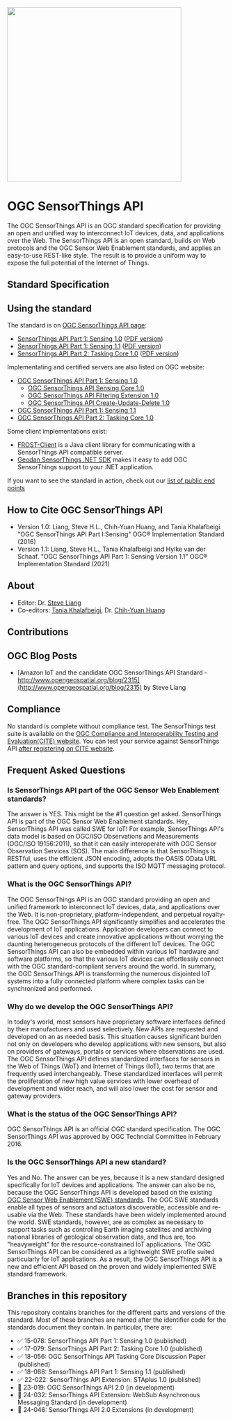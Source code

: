<img src="https://www.ogc.org/pub/www/files/OGC_Logo_2D_Blue_x_0_0.png" width="400">

# OGC SensorThings API
The OGC SensorThings API is an OGC standard specification for providing an open and unified way to interconnect IoT devices, data, and applications over the Web. The SensorThings API is an open standard, builds on Web protocols and the OGC Sensor Web Enablement standards, and applies an easy-to-use REST-like style. The result is to provide a uniform way to expose the full potential of the Internet of Things.

## Standard Specification


## Using the standard

The standard is on [OGC SensorThings API page](https://www.ogc.org/standards/sensorthings):

* [SensorThings API Part 1: Sensing 1.0](http://docs.opengeospatial.org/is/15-078r6/15-078r6.html) ([PDF version](https://portal.opengeospatial.org/files/15-078r6))
* [SensorThings API Part 1: Sensing 1.1](https://docs.ogc.org/is/18-088/18-088.html) ([PDF version](https://docs.ogc.org/is/18-088/18-088.pdf))
* [SensorThings API Part 2: Tasking Core 1.0](http://docs.opengeospatial.org/is/17-079r1/17-079r1.html) ([PDF version](https://portal.opengeospatial.org/files/17-079r1))

Implementating and certified servers are also listed on OGC website:

* [OGC SensorThings API Part 1: Sensing 1.0](https://www.ogc.org/resource/products/byspec/?specid=772)
    * [OGC SensorThings API Sensing Core 1.0](https://www.ogc.org/resource/products/byspec/?specid=773)
    * [OGC SensorThings API Filtering Extension 1.0](https://www.ogc.org/resource/products/byspec/?specid=774)
    * [OGC SensorThings API Create-Update-Delete 1.0](https://www.ogc.org/resource/products/byspec/?specid=775)
* [OGC SensorThings API Part 1: Sensing 1.1](https://www.ogc.org/resource/products/byspec/?specid=1183)
* [OGC SensorThings API Part 2: Tasking Core 1.0](https://www.ogc.org/resource/products/byspec/?specid=971)


Some client implementations exist:
* [FROST-Client](https://github.com/FraunhoferIOSB/FROST-Client) is a Java client library for communicating with a SensorThings API compatible server.
* [Geodan SensorThings .NET SDK](https://github.com/gost/sensorthings-net-sdk)  makes it easy to add OGC SensorThings support to your .NET application.

If you want to see the standard in action, check out our [list of public end points](PublicEndPoints.md)


## How to Cite OGC SensorThings API
* Version 1.0: Liang, Steve H.L., Chih-Yuan Huang, and Tania Khalafbeigi. "OGC SensorThings API Part I:Sensing" OGC® Implementation Standard (2016)
* Version 1.1: Liang, Steve H.L., Tania Khalafbeigi and Hylke van der Schaaf. "OGC SensorThings API Part 1: Sensing Version 1.1" OGC® Implementation Standard (2021)

## About
* Editor: Dr. [Steve Liang](http://www.sensorup.com)
* Co-editors: [Tania Khalafbeigi](http://www.sensorup.com), Dr. [Chih-Yuan Huang](http://www1.csrsr.ncu.edu.tw/Ver13_J30/index.php/about-us/personal/faculty)

## Contributions

## OGC Blog Posts
* [Amazon IoT and the candidate OGC SensorThings API Standard - http://www.opengeospatial.org/blog/2315](http://www.opengeospatial.org/blog/2315) by Steve Liang

## Compliance
No standard is complete without compliance test. The SensorThings test suite is available on the [OGC Compliance and Interoperability Testing and Evaluation(CITE) website](http://cite.opengeospatial.org/teamengine/about/sta10/1.0/site/).  You can test your service against SensorThings API [after registering on CITE website](http://cite.opengeospatial.org/te2/register.jsp).

## Frequent Asked Questions
### Is SensorThings API part of the OGC Sensor Web Enablement standards?
The answer is YES. This might be the #1 question get asked. SensorThings API is part of the OGC Sensor Web Enablement standards. Hey, SensorThings API was called SWE for IoT! For example, SensorThings API's data model is based on OGC/ISO Observations and Measurements (OGC/ISO 19156:2011), so that it can easily interoperate with OGC Sensor Observation Services (SOS). The main difference is that SensorThings is RESTful, uses the efficient JSON encoding, adopts the OASIS OData URL pattern and query options, and supports the ISO MQTT messaging protocol.

### What is the OGC SensorThings API?
The OGC SensorThings API is an OGC standard providing an open and unified framework to interconnect IoT devices, data, and applications over the Web. It is non-proprietary, platform-independent, and perpetual royalty-free. The OGC SensorThings API significantly simplifies and accelerates the development of IoT applications. Application developers can connect to various IoT devices and create innovative applications without worrying the daunting heterogeneous protocols of the different IoT devices. The OGC SensorThings API can also be embedded within various IoT hardware and software platforms, so that the various IoT devices can effortlessly connect with the OGC standard-compliant servers around the world. In summary, the OGC SensorThings API is transforming the numerous disjointed IoT systems into a fully connected platform where complex tasks can be synchronized and performed.

### Why do we develop the OGC SensorThings API?
In today's world, most sensors have proprietary software interfaces defined by their manufacturers and used selectively. New APIs are requested and developed on an as needed basis. This situation causes significant burden not only on developers who develop applications with new sensors, but also on providers of gateways, portals or services where observations are used. The OGC SensorThings API defines standardized interfaces for sensors in the Web of Things (WoT) and Internet of Things (IoT), two terms that are frequently used interchangeably. These standardized interfaces will permit the proliferation of new high value services with lower overhead of development and wider reach, and will also lower the cost for sensor and gateway providers.

### What is the status of the OGC SensorThings API?
OGC SensorThings API is an official OGC standard specification. The OGC SensorThings API was approved by OGC Techncial Committee in February 2016. 

### Is the OGC SensorThings API a new standard?
Yes and No. The answer can be yes, because it is a new standard designed specifically for IoT devices and applications. The answer can also be no, because the OGC SensorThings API is developed based on the existing [OGC Sensor Web Enablement (SWE) standards](http://www.opengeospatial.org/ogc/markets-technologies/swe). The OGC SWE standards enable all types of sensors and actuators discoverable, accessible and re-usable via the Web. These standards have been widely implemented around the world. SWE standards, however, are as complex as necessary to support tasks such as controlling Earth imaging satellites and archiving national libraries of geological observation data, and thus are, too "heavyweight" for the resource-constrained IoT applications. The OGC SensorThings API can be considered as a lightweight SWE profile suited particularly for IoT applications. As a result, the OGC SensorThings API is a new and efficient API based on the proven and widely implemented SWE standard framework.

## Branches in this repository
This repository contains branches for the different parts and versions
of the standard. Most of these branches are named after the identifier
code for the standards document they contain. In particular, there are:
 - :white_check_mark: 15-078: SensorThings API Part 1: Sensing 1.0 (published)
 - :white_check_mark: 17-079: SensorThings API Part 2: Tasking Core 1.0 (published)
 - :white_check_mark: 18-056: OGC SensorThings API Tasking Core Discussion Paper (published)
 - :white_check_mark: 18-088: SensorThings API Part 1: Sensing 1.1 (published)
 - :white_check_mark: 22-022: SensorThings API Extension: STAplus 1.0 (published)
 - :construction: 23-019: OGC SensorThings API 2.0 (in development)
 - :construction: 24-032: SensorThings API Extension: WebSub Asynchronous Messaging Standard (in development)
 - :construction: 24-046: SensorThings API 2.0 Extensions (in development)
